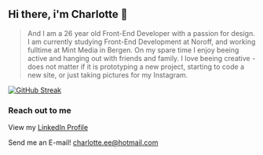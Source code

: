 ## Hi there, i'm Charlotte 👋

> And I am a 26 year old Front-End Developer with a passion for design. I am currently studying Front-End Development at Noroff, and working fulltime at Mint Media in Bergen. On my spare time I enjoy beeing active and hanging out with friends and family. I love beeing creative - does not matter if it is prototyping a new project, starting to code a new site, or just taking pictures for my Instagram.

[![GitHub Streak](https://github-readme-streak-stats.herokuapp.com?user=charlotteessajee&hide_border=true&date_format=j%20M%5B%20Y%5D)](https://git.io/streak-stats)


### Reach out to me
View my [LinkedIn Profile](https://www.linkedin.com/in/charlotte-essajee-67aa39226/)

Send me an E-mail! charlotte.ee@hotmail.com

<!--
**CharlotteEssajee/CharlotteEssajee** is a ✨ _special_ ✨ repository because its `README.md` (this file) appears on your GitHub profile.

Here are some ideas to get you started:

- 🔭 I’m currently working on ...
- 🌱 I’m currently learning ...
- 👯 I’m looking to collaborate on ...
- 🤔 I’m looking for help with ...
- 💬 Ask me about ...
- 📫 How to reach me: ...
- 😄 Pronouns: ...
- ⚡ Fun fact: ...
-->
